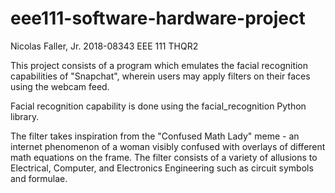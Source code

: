 # eee111-software-hardware-project
Nicolas Faller, Jr.
2018-08343
EEE 111 THQR2

This project consists of a program which emulates the facial recognition capabilities of "Snapchat",
wherein users may apply filters on their faces using the webcam feed.

Facial recognition capability is done using the facial_recognition Python library.

The filter takes inspiration from the "Confused Math Lady" meme - an internet phenomenon of a woman
visibly confused with overlays of different math equations on the frame. The filter consists of a
variety of allusions to Electrical, Computer, and Electronics Engineering such as circuit symbols and formulae.
